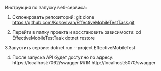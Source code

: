 Инструкция по запуску веб-сервиса:

1. Склонировать репозиторий:
git clone https://github.com/KosovIvan/EffectiveMobileTestTask.git

2. Перейти в папку проекта и восстановить зависимости:
cd EffectiveMobileTestTask
dotnet restore

3.Запустить сервис:
dotnet run --project EffectiveMobileTest

4. После запуска API будет доступно по адресу:
https://localhost:7062/swagger ИЛИ http://localhost:5070/swagger
